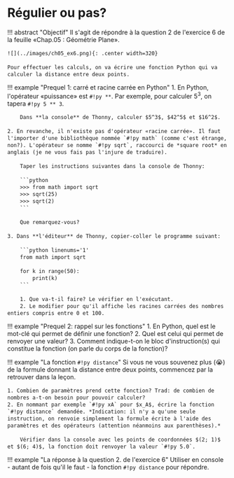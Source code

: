 # Régulier ou pas?

!!! abstract "Objectif"
    Il s'agit de répondre à la question 2 de l'exercice 6 de la feuille «Chap.05 : Géométrie Plane».

    ![](../images/ch05_ex6.png){: .center width=320} 

    Pour effectuer les calculs, on va écrire une fonction Python qui va calculer la distance entre deux points.


!!! example "Prequel 1: carré et racine carrée en Python"
    1. En Python, l'opérateur «puissance» est `#!py **`. Par exemple, pour calculer $5^3$, on tapera `#!py 5 ** 3`.

        Dans **la console** de Thonny, calculer $5^3$, $42^5$ et $16^2$.

    2. En revanche, il n'existe pas d'opérateur «racine carrée». Il faut l'importer d'une bibliothèque nommée `#!py math` (comme c'est étrange, non?). L'opérateur se nomme `#!py sqrt`, raccourci de *square root* en anglais (je ne vous fais pas l'injure de traduire).

        Taper les instructions suivantes dans la console de Thonny:

        ```python
        >>> from math import sqrt
        >>> sqrt(25)
        >>> sqrt(2)
        ```

        Que remarquez-vous?
    
    3. Dans **l'éditeur** de Thonny, copier-coller le programme suivant:

        ```python linenums='1'
        from math import sqrt

        for k in range(50):
            print(k)
        ```

        1. Que va-t-il faire? Le vérifier en l'exécutant.
        2. Le modifier pour qu'il affiche les racines carrées des nombres entiers compris entre 0 et 100.
    


!!! example "Prequel 2: rappel sur les fonctions"
    1. En Python, quel est le mot-clé qui permet de définir une fonction?
    2. Quel est celui qui permet de renvoyer une valeur?
    3. Comment indique-t-on le bloc d'instruction(s) qui constitue la fonction (on parle du corps de la fonction)?

!!! example "La fonction `#!py distance`"
    Si vous ne vous souvenez plus (:sob:) de la formule donnant la distance entre deux points, commencez par la retrouver dans la leçon.

    1. Combien de paramètres prend cette fonction? Trad: de combien de nombres a-t-on besoin pour pouvoir calculer?
    2. En nommant par exemple `#!py xA` pour $x_A$, écrire la fonction `#!py distance` demandée. *Indication: il n'y a qu'une seule instruction, on renvoie simplement la formule écrite à l'aide des paramètres et des opérateurs (attention néanmoins aux parenthèses).* 

        Vérifier dans la console avec les points de coordonnées $(2; 1)$ et $(6; 4)$, la fonction doit renvoyer la valeur `#!py 5.0`.

!!! example "La réponse à la question 2. de l'exercice 6"
    Utiliser en console - autant de fois qu'il le faut - la fonction `#!py distance` pour répondre.
